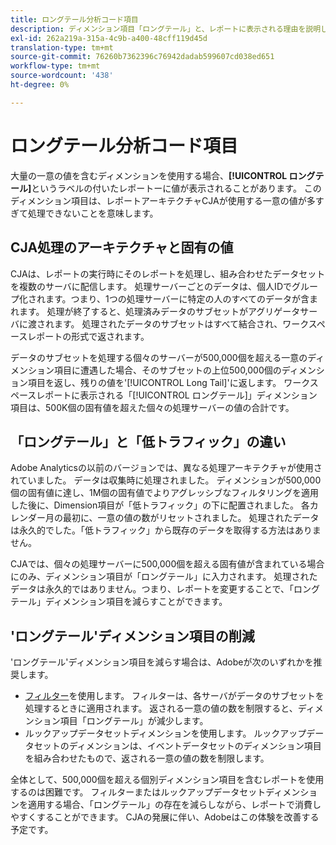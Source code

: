 ```yaml
---
title: ロングテール分析コード項目
description: ディメンション項目「ロングテール」と、レポートに表示される理由を説明します。
exl-id: 262a219a-315a-4c9b-a400-48cff119d45d
translation-type: tm+mt
source-git-commit: 76260b7362396c76942dadab599607cd038ed651
workflow-type: tm+mt
source-wordcount: '438'
ht-degree: 0%

---
```


# ロングテール分析コード項目

大量の一意の値を含むディメンションを使用する場合、**[!UICONTROL ロングテール]**&#x200B;というラベルの付いたレポートーに値が表示されることがあります。 このディメンション項目は、レポートアーキテクチャCJAが使用する一意の値が多すぎて処理できないことを意味します。

## CJA処理のアーキテクチャと固有の値

CJAは、レポートの実行時にそのレポートを処理し、組み合わせたデータセットを複数のサーバに配信します。 処理サーバーごとのデータは、個人IDでグループ化されます。つまり、1つの処理サーバーに特定の人のすべてのデータが含まれます。 処理が終了すると、処理済みデータのサブセットがアグリゲータサーバに渡されます。 処理されたデータのサブセットはすべて結合され、ワークスペースレポートの形式で返されます。

データのサブセットを処理する個々のサーバーが500,000個を超える一意のディメンション項目に遭遇した場合、そのサブセットの上位500,000個のディメンション項目を返し、残りの値を&#39;[!UICONTROL Long Tail]&#39;に返します。 ワークスペースレポートに表示される「[!UICONTROL ロングテール]」ディメンション項目は、500K個の固有値を超えた個々の処理サーバーの値の合計です。

## 「ロングテール」と「低トラフィック」の違い

Adobe Analyticsの以前のバージョンでは、異なる処理アーキテクチャが使用されていました。 データは収集時に処理されました。 ディメンションが500,000個の固有値に達し、1M個の固有値でよりアグレッシブなフィルタリングを適用した後に、Dimension項目が「低トラフィック」の下に配置されました。 各カレンダー月の最初に、一意の値の数がリセットされました。 処理されたデータは永久的でした。「低トラフィック」から既存のデータを取得する方法はありません。

CJAでは、個々の処理サーバーに500,000個を超える固有値が含まれている場合にのみ、ディメンション項目が「ロングテール」に入力されます。 処理されたデータは永久的ではありません。つまり、レポートを変更することで、「ロングテール」ディメンション項目を減らすことができます。

## &#39;ロングテール&#39;ディメンション項目の削減

&#39;ロングテール&#39;ディメンション項目を減らす場合は、Adobeが次のいずれかを推奨します。

* [フィルター](/help/components/filters/create-filters.md)を使用します。 フィルターは、各サーバがデータのサブセットを処理するときに適用されます。 返される一意の値の数を制限すると、ディメンション項目「ロングテール」が減少します。
* ルックアップデータセットディメンションを使用します。 ルックアップデータセットのディメンションは、イベントデータセットのディメンション項目を組み合わせたもので、返される一意の値の数を制限します。

全体として、500,000個を超える個別ディメンション項目を含むレポートを使用するのは困難です。 フィルターまたはルックアップデータセットディメンションを適用する場合、「ロングテール」の存在を減らしながら、レポートで消費しやすくすることができます。 CJAの発展に伴い、Adobeはこの体験を改善する予定です。
